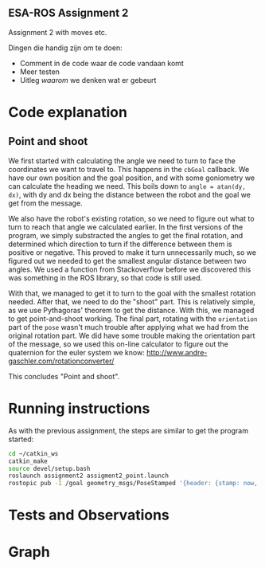 ESA-ROS Assignment 2
--------------------

Assignment 2 with moves etc.

Dingen die handig zijn om te doen:
* Comment in de code waar de code vandaan komt
* Meer testen
* Uitleg _waarom_ we denken wat er gebeurt

# Code explanation

## Point and shoot  
We first started with calculating the angle we need to turn to face the coordinates we want to travel to. This happens in the `cbGoal` callback. We have our own position and the goal position, and with some goniometry we can calculate the heading we need. This boils down to `angle = atan(dy, dx)`, with dy and dx being the distance between the robot and the goal we get from the message.

We also have the robot's existing rotation, so we need to figure out what to turn to reach that angle we calculated earlier. In the first versions of the program, we simply substracted the angles to get the final rotation, and determined which direction to turn if the difference between them is positive or negative. This proved to make it turn unnecessarily much, so we figured out we needed to get the smallest angular distance between two angles. We used a function from Stackoverflow before we discovered this was something in the ROS library, so that code is still used.

With that, we managed to get it to turn to the goal with the smallest rotation needed. After that, we need to do the "shoot" part. This is relatively simple, as we use Pythagoras' theorem to get the distance. With this, we managed to get point-and-shoot working. The final part, rotating with the `orientation` part of the `pose` wasn't much trouble after applying what we had from the original rotation part. We did have some trouble making the orientation part of the message, so we used this on-line calculator to figure out the quaternion for the euler system we know: http://www.andre-gaschler.com/rotationconverter/

This concludes "Point and shoot".

# Running instructions

As with the previous assignment, the steps are similar to get the program started:

```sh
cd ~/catkin_ws
catkin_make
source devel/setup.bash
roslaunch assignment2 assigment2_point.launch
rostopic pub -1 /goal geometry_msgs/PoseStamped '{header: {stamp: now, frame_id: "map"}, pose: {position: {x: 1.0, y: 1.0, z: 0.0}, orientation: {x: 0.0, y: 0.0, z: 1.0, w: 0.0}}}'
```

# Tests and Observations

# Graph 

